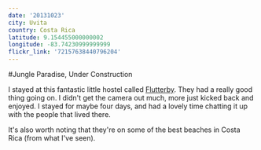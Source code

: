 ```yaml
---
date: '20131023'
city: Uvita
country: Costa Rica
latitude: 9.154455000000002
longitude: -83.74230999999999
flickr_link: '72157638440796204'
---
```


#Jungle Paradise, Under Construction

I stayed at this fantastic little hostel called [Flutterby](http://flutterbyhouse.com). They had a really good thing going on. I didn't get the camera out much, more just kicked back and enjoyed. I stayed for maybe four days, and had a lovely time chatting it up with the people that lived there.

It's also worth noting that they're on some of the best beaches in Costa Rica (from what I've seen). 
